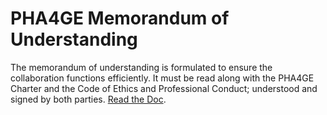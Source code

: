 # PHA4GE Memorandum of Understanding

The memorandum of understanding is formulated to ensure the collaboration functions efficiently. It must be read along with the PHA4GE Charter and the Code of Ethics and Professional Conduct; understood and signed by both parties. [Read the Doc](https://docs.google.com/document/d/1nzR3tXhzt-0qrMmrqT6x9HDskvjizjx5pI_h5Qwz8SM/edit?usp=sharing).
